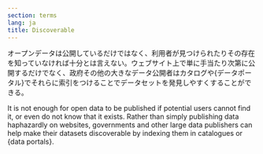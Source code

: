```yaml
---
section: terms
lang: ja
title: Discoverable
---
```


オープンデータは公開しているだけではなく、利用者が見つけられたりその存在を知っていなければ十分とは言えない。ウェブサイト上で単に手当たり次第に公開するだけでなく、政府その他の大きなデータ公開者はカタログや{データポータル}でそれらに索引をつけることでデータセットを発見しやすくすることができる。

It is not enough for open data to be published if potential users cannot find it, or even do not know that it exists. Rather than simply publishing data haphazardly on websites, governments and other large data publishers can help make their datasets discoverable by indexing them in catalogues or {data portals}.
